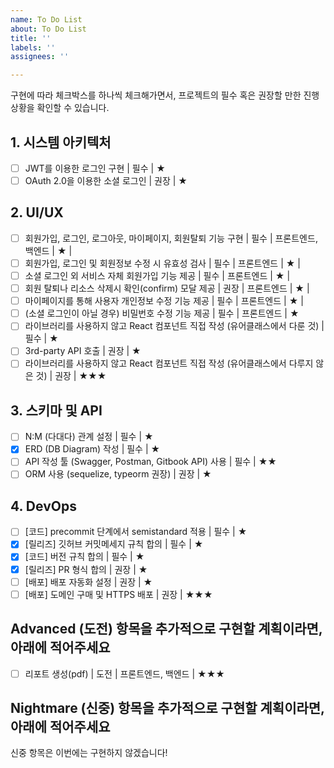 ```yaml
---
name: To Do List
about: To Do List
title: ''
labels: ''
assignees: ''

---
```


구현에 따라 체크박스를 하나씩 체크해가면서, 프로젝트의 필수 혹은 권장할 만한 진행 상황을 확인할 수 있습니다.

## **1. 시스템 아키텍처**

- [ ]  JWT를 이용한 로그인 구현 | 필수 | ★
- [ ]  OAuth 2.0을 이용한 소셜 로그인 | 권장 | ★

## **2. UI/UX**

- [ ]  회원가입, 로그인, 로그아웃, 마이페이지, 회원탈퇴 기능 구현 | 필수 | 프론트엔드, 백엔드 | ★ |
- [ ]  회원가입, 로그인 및 회원정보 수정 시 유효성 검사 | 필수 | 프론트엔드 | ★ |
- [ ]  소셜 로그인 외 서비스 자체 회원가입 기능 제공 | 필수 | 프론트엔드 | ★ |
- [ ]  회원 탈퇴나 리소스 삭제시 확인(confirm) 모달 제공 | 권장 | 프론트엔드 | ★ |
- [ ]  마이페이지를 통해 사용자 개인정보 수정 기능 제공 | 필수 | 프론트엔드 | ★ |
- [ ]  (소셜 로그인이 아닐 경우) 비밀번호 수정 기능 제공 | 필수 | 프론트엔드 | ★
- [ ]  라이브러리를 사용하지 않고 React 컴포넌트 직접 작성 (유어클래스에서 다룬 것) | 필수 | ★
- [ ]  3rd-party API 호출 | 권장 | ★
- [ ]  라이브러리를 사용하지 않고 React 컴포넌트 직접 작성 (유어클래스에서 다루지 않은 것) | 권장 | ★★★

## **3. 스키마 및 API**

- [ ]  N:M (다대다) 관계 설정 | 필수 | ★
- [x]  ERD (DB Diagram) 작성 | 필수 | ★
- [ ]  API 작성 툴 (Swagger, Postman, Gitbook API) 사용 | 필수 | ★★
- [ ]  ORM 사용 (sequelize, typeorm 권장) | 권장 | ★

## **4. DevOps**

- [ ]  [코드] precommit 단계에서 semistandard 적용 | 필수 | ★
- [x]  [릴리즈] 깃허브 커밋메세지 규칙 합의 | 필수 | ★
- [x]  [코드] 버전 규칙 합의 | 필수 | ★
- [x]  [릴리즈] PR 형식 합의 | 권장 | ★
- [ ]  [배포] 배포 자동화 설정 | 권장 | ★
- [ ]  [배포] 도메인 구매 및 HTTPS 배포 | 권장 | ★★★

## **Advanced (도전) 항목을 추가적으로 구현할 계획이라면, 아래에 적어주세요**

- [ ]  리포트 생성(pdf) | 도전 | 프론트엔드, 백엔드 | ★★★

## **Nightmare (신중) 항목을 추가적으로 구현할 계획이라면, 아래에 적어주세요**

신중 항목은 이번에는 구현하지 않겠습니다!
